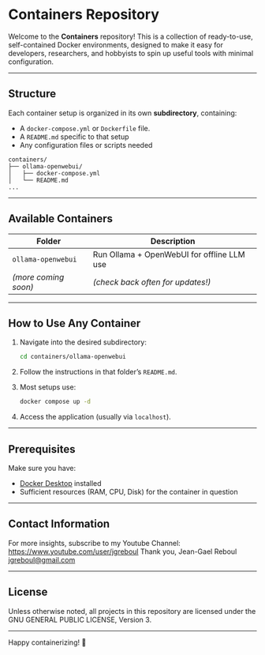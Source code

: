 # Containers Repository
Welcome to the **Containers** repository! This is a collection of ready-to-use, self-contained Docker environments, designed to make it easy for developers, researchers, and hobbyists to spin up useful tools with minimal configuration.

---

## Structure

Each container setup is organized in its own **subdirectory**, containing:
- A `docker-compose.yml` or `Dockerfile` file.
- A `README.md` specific to that setup
- Any configuration files or scripts needed

```
containers/
├── ollama-openwebui/
│   ├── docker-compose.yml
│   └── README.md
...
```

---

## Available Containers

| Folder              | Description                                 |
|---------------------|---------------------------------------------|
| `ollama-openwebui`  | Run Ollama + OpenWebUI for offline LLM use  |
| *(more coming soon)*| *(check back often for updates!)*           |

---

## How to Use Any Container

1. Navigate into the desired subdirectory:
   ```bash
   cd containers/ollama-openwebui
   ```

2. Follow the instructions in that folder’s `README.md`.

3. Most setups use:
   ```bash
   docker compose up -d
   ```

4. Access the application (usually via `localhost`).

---

## Prerequisites

Make sure you have:
- [Docker Desktop](https://www.docker.com/products/docker-desktop) installed
- Sufficient resources (RAM, CPU, Disk) for the container in question

---

## Contact Information
For more insights, subscribe to my Youtube Channel: https://www.youtube.com/user/jgreboul 
Thank you, 
Jean-Gael Reboul
jgreboul@gmail.com

---

## License
Unless otherwise noted, all projects in this repository are licensed under the GNU GENERAL PUBLIC LICENSE, Version 3.

---

Happy containerizing! 🐳